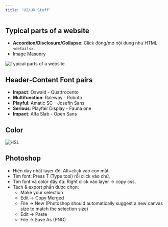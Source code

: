 ```yaml
---
title: 'UI/UX Stuff'
---
```


## Typical parts of a website

- **Accordion/Disclosure/Collapse**: Click đóng/mở nội dung như HTML `<details>`.
- [Image Masonry](https://mui.com/material-ui/react-masonry)

![Typical parts of a website](https://imgur.com/MyJJ16E.png)

## Header-Content Font pairs

- **Impact**: Oswald - Quattrocento
- **Multifunction**: Raleway - Roboto
- **Playful**: Amatic SC - Josefin Sans
- **Serious**: Playfair Display - Fauna one
- **Impact**: Alfa Slab - Open Sans

## Color

![HSL](https://i.imgur.com/tYjLyml)

## Photoshop

- Hiện duy nhất layer đó: Alt+click vào con mắt.
- Tìm font: Press T (Type tool) rồi click vào chữ.
- Tìm font và color đầy đủ: Right click vào layer &rarr; copy css.
- Tách & export phần được chọn:
  - Make your selection
  - Edit &rarr; Copy Merged
  - File &rarr; New (Photoshop should automatically suggest a new canvas size to match the selection size)
  - Edit &rarr; Paste
  - File &rarr; Save As (PNG)
